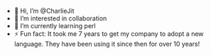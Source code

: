 - 👋 Hi, I’m @CharlieJit
- 👀 I’m interested in collaboration
- 🌱 I’m currently learning perl
- ⚡ Fun fact: It took me 7 years to get my company to adopt a new language.  They have been using it since then for over 10 years!

<!---
CharlieJit/CharlieJit is a ✨ special ✨ repository because its `README.md` (this file) appears on your GitHub profile.
You can click the Preview link to take a look at your changes.
--->
